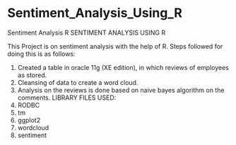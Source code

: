 # Sentiment_Analysis_Using_R
Sentiment Analysis R
SENTIMENT ANALYSIS USING R

 This Project is on sentiment analysis with the help of R. Steps followed for doing this is as follows:
1)	Created a table in oracle 11g (XE edition), in which reviews of employees as stored.
2)	Cleansing of data to create a word cloud.
3)	Analysis on the reviews is done based on naive bayes algorithm on the comments.
LIBRARY FILES USED:
1)	RODBC
2)	tm
3)	ggplot2
4)	wordcloud
5)	sentiment
